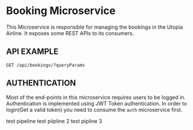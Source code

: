 # Booking Microservice 

This Microservice is responsible for managing the bookings in the Utopia Airline. It exposes some REST APIs to its consumers. 

## API EXAMPLE

`GET /api/bookings/?queryParams`

## AUTHENTICATION

Most of the end-points in this microservice requires users to be logged in. Authentication is implemented using JWT Token authentication. In order to login(Get a valid token) you need to consume the `auth` microservice first. 

test pipeline
test piipline 2
test pipline 3

